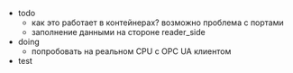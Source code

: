 - todo
	- как это работает в контейнерах? возможно проблема с портами
	- заполнение данными на стороне reader_side
- doing
	- попробовать на реальном CPU с OPC UA клиентом
- test
